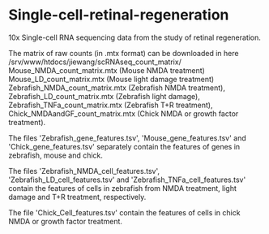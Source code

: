 # Single-cell-retinal-regeneration
10x Single-cell RNA sequencing data from the study of retinal regeneration.

The matrix of raw counts (in .mtx format) can be downloaded in here /srv/www/htdocs/jiewang/scRNAseq_count_matrix/
Mouse_NMDA_count_matrix.mtx (Mouse NMDA treatment)
Mouse_LD_count_matrix.mtx (Mouse light damage treatment)
Zebrafish_NMDA_count_matrix.mtx (Zebrafish NMDA treatment),
Zebrafish_LD_count_matrix.mtx (Zebrafish light damage),
Zebrafish_TNFa_count_matrix.mtx (Zebrafish T+R treatment),
Chick_NMDAandGF_count_matrix.mtx (Chick NMDA or growth factor treatment).

The files 'Zebrafish_gene_features.tsv', 'Mouse_gene_features.tsv' and 'Chick_gene_features.tsv' separately contain the features of genes in zebrafish, mouse and chick. 

The files 'Zebrafish_NMDA_cell_features.tsv', 'Zebrafish_LD_cell_features.tsv' and 'Zebrafish_TNFa_cell_features.tsv' contain the features of cells in zebrafish from NMDA treatment, light damage and T+R treatment, respectively. 

The file 'Chick_Cell_features.tsv' contain the features of cells in chick NMDA or growth factor treatment. 
